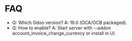 # FAQ

- Q: Which Odoo version? A: 16.0 (OCA/OCB packaged).
- Q: How to enable? A: Start server with --addon account_invoice_change_currency or install in UI.
